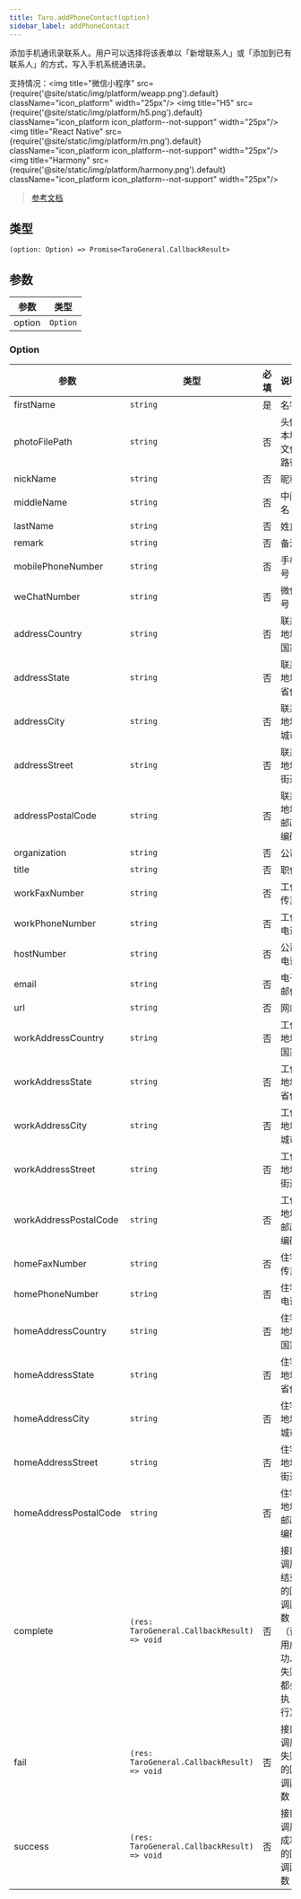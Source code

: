 ```yaml
---
title: Taro.addPhoneContact(option)
sidebar_label: addPhoneContact
---
```


添加手机通讯录联系人。用户可以选择将该表单以「新增联系人」或「添加到已有联系人」的方式，写入手机系统通讯录。

支持情况：<img title="微信小程序" src={require('@site/static/img/platform/weapp.png').default} className="icon_platform" width="25px"/> <img title="H5" src={require('@site/static/img/platform/h5.png').default} className="icon_platform icon_platform--not-support" width="25px"/> <img title="React Native" src={require('@site/static/img/platform/rn.png').default} className="icon_platform icon_platform--not-support" width="25px"/> <img title="Harmony" src={require('@site/static/img/platform/harmony.png').default} className="icon_platform icon_platform--not-support" width="25px"/>

> [参考文档](https://developers.weixin.qq.com/miniprogram/dev/api/device/contact/wx.addPhoneContact.html)

## 类型

```tsx
(option: Option) => Promise<TaroGeneral.CallbackResult>
```

## 参数

| 参数 | 类型 |
| --- | --- |
| option | `Option` |

### Option

| 参数 | 类型 | 必填 | 说明 |
| --- | --- | :---: | --- |
| firstName | `string` | 是 | 名字 |
| photoFilePath | `string` | 否 | 头像本地文件路径 |
| nickName | `string` | 否 | 昵称 |
| middleName | `string` | 否 | 中间名 |
| lastName | `string` | 否 | 姓氏 |
| remark | `string` | 否 | 备注 |
| mobilePhoneNumber | `string` | 否 | 手机号 |
| weChatNumber | `string` | 否 | 微信号 |
| addressCountry | `string` | 否 | 联系地址国家 |
| addressState | `string` | 否 | 联系地址省份 |
| addressCity | `string` | 否 | 联系地址城市 |
| addressStreet | `string` | 否 | 联系地址街道 |
| addressPostalCode | `string` | 否 | 联系地址邮政编码 |
| organization | `string` | 否 | 公司 |
| title | `string` | 否 | 职位 |
| workFaxNumber | `string` | 否 | 工作传真 |
| workPhoneNumber | `string` | 否 | 工作电话 |
| hostNumber | `string` | 否 | 公司电话 |
| email | `string` | 否 | 电子邮件 |
| url | `string` | 否 | 网站 |
| workAddressCountry | `string` | 否 | 工作地址国家 |
| workAddressState | `string` | 否 | 工作地址省份 |
| workAddressCity | `string` | 否 | 工作地址城市 |
| workAddressStreet | `string` | 否 | 工作地址街道 |
| workAddressPostalCode | `string` | 否 | 工作地址邮政编码 |
| homeFaxNumber | `string` | 否 | 住宅传真 |
| homePhoneNumber | `string` | 否 | 住宅电话 |
| homeAddressCountry | `string` | 否 | 住宅地址国家 |
| homeAddressState | `string` | 否 | 住宅地址省份 |
| homeAddressCity | `string` | 否 | 住宅地址城市 |
| homeAddressStreet | `string` | 否 | 住宅地址街道 |
| homeAddressPostalCode | `string` | 否 | 住宅地址邮政编码 |
| complete | `(res: TaroGeneral.CallbackResult) => void` | 否 | 接口调用结束的回调函数（调用成功、失败都会执行） |
| fail | `(res: TaroGeneral.CallbackResult) => void` | 否 | 接口调用失败的回调函数 |
| success | `(res: TaroGeneral.CallbackResult) => void` | 否 | 接口调用成功的回调函数 |
